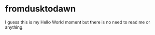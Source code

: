 # fromdusktodawn
I guess this is my Hello World moment but there is no need to read me or anything.
